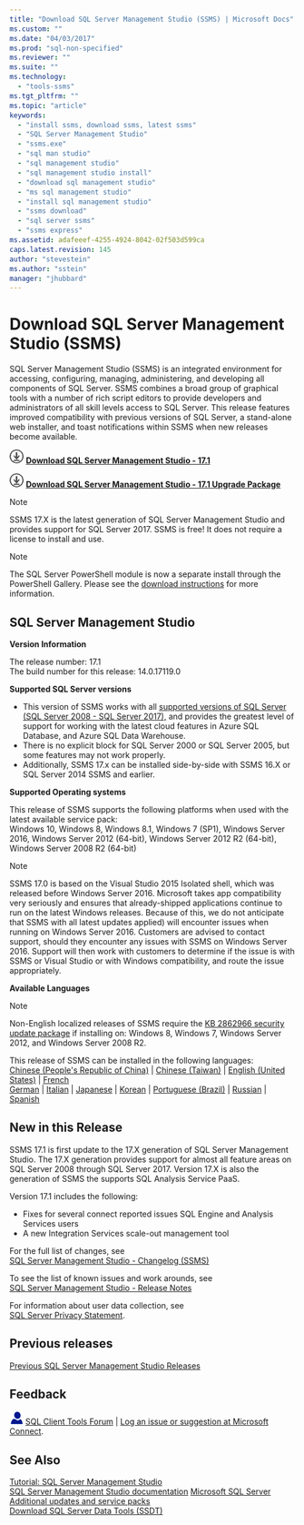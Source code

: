 ```yaml
---
title: "Download SQL Server Management Studio (SSMS) | Microsoft Docs"
ms.custom: ""
ms.date: "04/03/2017"
ms.prod: "sql-non-specified"
ms.reviewer: ""
ms.suite: ""
ms.technology: 
  - "tools-ssms"
ms.tgt_pltfrm: ""
ms.topic: "article"
keywords: 
  - "install ssms, download ssms, latest ssms"
  - "SQL Server Management Studio"
  - "ssms.exe"
  - "sql man studio"
  - "sql management studio"
  - "sql management studio install"
  - "download sql management studio"
  - "ms sql management studio"
  - "install sql management studio"
  - "ssms download"
  - "sql server ssms"
  - "ssms express"
ms.assetid: adafeeef-4255-4924-8042-02f503d599ca
caps.latest.revision: 145
author: "stevestein"
ms.author: "sstein"
manager: "jhubbard"
---
```

# Download SQL Server Management Studio (SSMS)
SQL Server Management Studio (SSMS) is an integrated environment for accessing, configuring, managing, administering, and developing all components of SQL Server. SSMS combines a broad group of graphical tools with a number of rich script editors to provide developers and administrators of all skill levels access to SQL Server. This release features improved compatibility with previous versions of SQL Server, a stand-alone web installer, and toast notifications within SSMS when new releases become available.  

    
![download](../ssdt/media/download.png) **[Download SQL Server Management Studio - 17.1](https://go.microsoft.com/fwlink/?linkid=849819)** 

![download](../ssdt/media/download.png) **[Download SQL Server Management Studio - 17.1 Upgrade Package](https://go.microsoft.com/fwlink/?linkid=849821)**

> [!NOTE]
> SSMS 17.X is the latest generation of SQL Server Management Studio and provides support for SQL Server 2017.  SSMS is free! It does not require a license to install and use.  

> [!NOTE]
> The SQL Server PowerShell module is now a separate install through the PowerShell Gallery.  Please see the [download instructions](download-sql-server-ps-module.md) for more information.


## SQL Server Management Studio   
**Version Information**  
  
The release number: 17.1  
The build number for this release: 14.0.17119.0
  
**Supported SQL Server versions**  
  
* This version of SSMS works with all [supported versions of SQL Server (SQL Server 2008 - SQL Server 2017),](https://support.microsoft.com/en-us/lifecycle?C2=1044) and provides the greatest level of support for working with the latest cloud features in Azure SQL Database, and Azure SQL Data Warehouse.  
* There is no explicit block for SQL Server 2000 or SQL Server 2005, but some features may not work properly.  
* Additionally, SSMS 17.x can be installed side-by-side with SSMS 16.X or SQL Server 2014 SSMS and earlier. 
  
**Supported Operating systems**  
  
This release of SSMS supports the following platforms when used with the latest available service pack:   
Windows 10, Windows 8, Windows 8.1, Windows 7 (SP1), Windows Server 2016, Windows Server 2012 (64-bit), Windows Server 2012 R2 (64-bit), Windows Server 2008 R2 (64-bit)  

>[!NOTE]
>SSMS 17.0 is based on the Visual Studio 2015 Isolated shell, which was released before Windows Server 2016. Microsoft takes app compatibility very seriously and ensures that already-shipped applications continue to run on the latest Windows releases. Because of this, we do not anticipate that SSMS with all latest updates applied) will encounter issues when running on Windows Server 2016. Customers are advised to contact support, should they encounter any issues with SSMS on Windows Server 2016. Support will then work with customers to determine if the issue is with SSMS or Visual Studio or with Windows compatibility, and route the issue appropriately.

 **Available Languages**  
> [!NOTE]  
> Non-English localized releases of SSMS require the [KB 2862966 security update package](https://support.microsoft.com/en-us/kb/2862966) if installing on: Windows 8, Windows 7, Windows Server 2012, and Windows Server 2008 R2. 
  
 This release of SSMS can be installed in the following languages:  
[Chinese (People's Republic of China)](http://go.microsoft.com/fwlink/?linkid=849819&clcid=0x804) | [Chinese (Taiwan)](http://go.microsoft.com/fwlink/?linkid=849819&clcid=0x404) | [English (United States)](http://go.microsoft.com/fwlink/?linkid=849819&clcid=0x409) | [French](http://go.microsoft.com/fwlink/?linkid=849819&clcid=0x40c)  
[German](http://go.microsoft.com/fwlink/?linkid=849819&clcid=0x407) | [Italian](http://go.microsoft.com/fwlink/?linkid=849819&clcid=0x410) | [Japanese](http://go.microsoft.com/fwlink/?linkid=849819&clcid=0x411) | [Korean](http://go.microsoft.com/fwlink/?linkid=849819&clcid=0x412) | [Portuguese (Brazil)](http://go.microsoft.com/fwlink/?linkid=849819&clcid=0x416) | [Russian](http://go.microsoft.com/fwlink/?linkid=849819&clcid=0x419) | [Spanish](http://go.microsoft.com/fwlink/?linkid=849819&clcid=0x40a)  

 
## New in this Release  

SSMS 17.1 is first update to the 17.X generation of SQL Server Management Studio.  The 17.X generation provides support for almost all feature areas on SQL Server 2008 through SQL Server 2017.  Version 17.X is also the generation of SSMS the supports  SQL Analysis Service PaaS.

Version 17.1 includes the following:

* Fixes for several connect reported issues SQL Engine and Analysis Services users
* A new Integration Services scale-out management tool


For the full list of changes, see   
                [SQL Server Management Studio - Changelog (SSMS)](../ssms/sql-server-management-studio-changelog-ssms.md)  
  
To see the list of known issues and work arounds, see   
                [SQL Server Management Studio -  Release Notes](../ssms/sql-server-management-studio-release-notes.md)  
  
For information about user data collection, see   
                [SQL Server Privacy Statement](http://www.microsoft.com/privacystatement/en-us/SQLServer/Default.aspx).  
  
## Previous releases  
[Previous SQL Server Management Studio Releases](../ssms/previous-sql-server-management-studio-releases.md)  
  
## Feedback  
  
![needhelp_person_icon](../ssms/media/needhelp_person_icon.png) [SQL Client Tools Forum](https://social.msdn.microsoft.com/Forums/en-US/home?forum=sqltools) |  [Log an issue or suggestion at Microsoft Connect](https://connect.microsoft.com/SQLServer/Feedback).  
  
## See Also  
[Tutorial: SQL Server Management Studio](http://msdn.microsoft.com/en-us/d2bade70-07cf-4d94-b5d2-88aecb538ed1)  
[SQL Server Management Studio documentation](https://msdn.microsoft.com/library/hh213248(v=sql.130).aspx)  
[Microsoft SQL Server](https://msdn.microsoft.com/library/bb545450.aspx)  
[Additional updates and service packs](https://technet.microsoft.com/sqlserver/ff803383.aspx)  
[Download SQL Server Data Tools (SSDT)](../ssdt/download-sql-server-data-tools-ssdt.md)  


